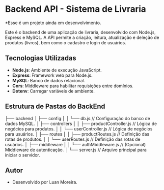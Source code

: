 # Backend API - Sistema de Livraria
*Esse é um projeto ainda em desenvolvimento.

Este é o backend de uma aplicação de livraria, desenvolvido com Node.js, Express e MySQL. A API permite a criação, leitura, atualização e deleção de produtos (livros), bem como o cadastro e login de usuários.

## Tecnologias Utilizadas

- **Node.js**: Ambiente de execução JavaScript.
- **Express**: Framework web para Node.js.
- **MySQL**: Banco de dados relacional.
- **Cors**: Middleware para habilitar requisições entre domínios.
- **Dotenv**: Carregar variáveis de ambiente.

## Estrutura de Pastas do BackEnd

├── backend
│ ├── config
│ │ └── db.js // Configuração do banco de dados MySQL.
│ ├── controllers
│ │ ├── productController.js // Lógica de negócios para produtos.
│ │ └── userController.js // Lógica de negócios para usuários.
│ ├── routes
│ │ ├── productRoutes.js // Definição das rotas de produtos.
│ │ └── userRoutes.js // Definição das rotas de usuários.
│ ├── middleware
│ │ └── authMiddleware.js // (Opcional) Middleware de autenticação.
│ └── server.js // Arquivo principal para iniciar o servidor.

## Autor
- Desenvolvido por Luan Moreira.